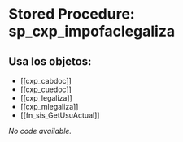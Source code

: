 # Stored Procedure: sp_cxp_impofaclegaliza

## Usa los objetos:
- [[cxp_cabdoc]]
- [[cxp_cuedoc]]
- [[cxp_legaliza]]
- [[cxp_mlegaliza]]
- [[fn_sis_GetUsuActual]]

*No code available.*
